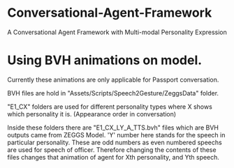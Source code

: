 # Conversational-Agent-Framework
A Conversational Agent Framework with Multi-modal Personality Expression


# Using BVH animations on model.

Currently these animations are only applicable for Passport conversation.

BVH files are hold in "Assets/Scripts/Speech2Gesture/ZeggsData" folder.

"E1_CX" folders are used for different personality types where X shows which personality it is. (Appearance order in conversation)

Inside these folders there are "E1_CX_LY_A_TTS.bvh" files which are BVH outputs came from ZEGGS Model. 'Y' number here stands for the speech in particular personality. These are odd numbers as even numbered speechs are used for speech of officer. Therefore changing the contents of these files changes that animation of agent for Xth personality, and Yth speech.
